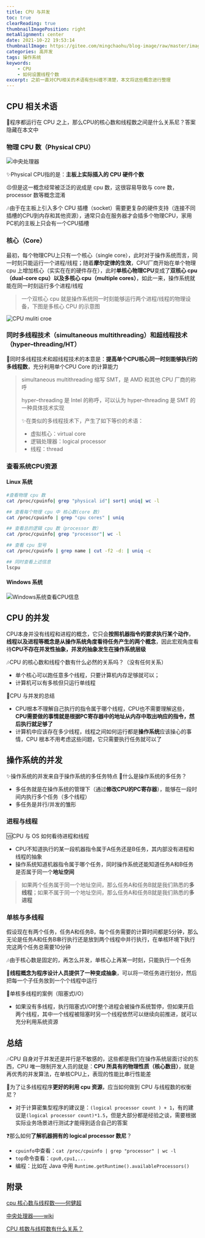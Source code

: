 ```yaml
---
title: CPU 与并发
toc: true
clearReading: true
thumbnailImagePosition: right
metaAlignment: center
date: 2021-10-22 19:53:14
thumbnailImage: https://gitee.com/mingchaohu/blog-image/raw/master/image/v2-e898e919d0061b49ac2fe8ac0ad190ec_720w.jpg
categories: 高并发
tags: 操作系统
keywords: 
    - CPU
    - 如何设置线程个数
excerpt: 之前一直对CPU相关的术语有些纠缠不清楚，本文将这些概念进行整理
---
```

<!-- toc -->
## CPU 相关术语

:thinking:程序都运行在 CPU 之上，那么CPU的核心数和线程数之间是什么关系尼？答案隐藏在本文中

### 物理 CPU 数（Physical CPU）

![中央处理器](https://gitee.com/mingchaohu/blog-image/raw/master/image/1200px-Intel_Core_I7-920_Boxed_-_14.JPG)

:sparkles:Physical CPU指的是：**主板上实际插入的 CPU 硬件个数**

:persevere:但是这一概念经常被泛泛的说成是 cpu 数，这很容易导致与 core 数，processor 数等概念混淆

:notes:由于在主板上引入多个 CPU 插槽（socket）需要更复杂的硬件支持（连接不同插槽的CPU到内存和其他资源），通常只会在服务器才会插多个物理CPU，家用PC机的主板上只会有一个CPU插槽

### 核心（Core）

最初，每个物理CPU上只有一个核心（single core），此时对于操作系统而言，同一时刻只能运行一个进程/线程；随着**摩尔定律的生效**，CPU厂商开始在单个物理 cpu 上增加核心（实实在在的硬件存在），此时**单核心物理CPU**变成了**双核心 cpu（dual-core cpu）**以及**多核心 cpu（multiple cores）**，如此一来，操作系统就能在同一时刻运行多个进程/线程

> 一个双核心 cpu 就是操作系统同一时刻能够运行两个进程/线程的物理设备，下图是多核心 CPU 的示意图

![CPU muliti croe ](https://gitee.com/mingchaohu/blog-image/raw/master/image/v2-e898e919d0061b49ac2fe8ac0ad190ec_720w.jpg)

### 同时多线程技术（simultaneous multithreading）和超线程技术（hyper–threading/HT）

:dart:同时多线程技术和超线程技术的本意是：**提高单个CPU核心同一时刻能够执行的多线程数**，充分利用单个CPU Core 的计算能力

> simultaneous multithreading 缩写 SMT，是 AMD 和其他 CPU 厂商的称呼
>
> hyper–threading 是 Intel 的称呼，可以认为 hyper–threading 是 SMT 的一种具体技术实现
>
> :sparkles:在类似的多线程技术下，产生了如下等价的术语：
>
> - 虚拟核心：virtual core
> - 逻辑处理器：logical processor
> - 线程：thread

### 查看系统CPU资源

#### Linux 系统

```bash
#查看物理 cpu 数
cat /proc/cpuinfo| grep "physical id"| sort| uniq| wc -l

## 查看每个物理 cpu 中 核心数(core 数)
cat /proc/cpuinfo | grep "cpu cores" | uniq

## 查看总的逻辑 cpu 数（processor 数）
cat /proc/cpuinfo| grep "processor"| wc -l

## 查看 cpu 型号
cat /proc/cpuinfo | grep name | cut -f2 -d: | uniq -c

## 同时查看上述信息
lscpu
```

#### Windows 系统

![Windows系统查看CPU信息](https://gitee.com/mingchaohu/blog-image/raw/master/image/image-20211017124212223.png)

## CPU 的并发

CPU本身并没有线程和进程的概念，它只会**按照机器指令的要求执行某个动作**，**线程以及进程等概念是从操作系统角度看待任务产生的两个概念**，因此宏观角度看待**CPU不存在并发性抽象，并发的抽象发生在操作系统层级**

:notes:CPU 的核心数和线程个数有什么必然的关系吗？（没有任何关系）

- 单个核心可以跑任意多个线程，只要计算机内存足够就可以；
- 计算机可以有多核但只运行单线程

:notebook:CPU 与并发的总结

- CPU根本不理解自己执行的指令属于哪个线程，CPU也不需要理解这些，**CPU需要做的事情就是根据PC寄存器中的地址从内存中取出响应的指令，然后执行就足够了**
- 计算机中应该存在多少线程，线程之间如何运行都是**操作系统**应该操心的事情，CPU 根本不用考虑这些问题，它只需要执行任务就可以了

## 操作系统的并发

:sparkles:操作系统的并发来自于操作系统的多任务特点
:thinking:什么是操作系统的多任务？

- 多任务就是在操作系统的管理下（通过**修改CPU的PC寄存器**），能够在一段时间内执行多个任务（多个线程）
- 多任务是并行/并发的雏形

### 进程与线程

:vs:CPU 与 OS 如何看待进程和线程

- CPU不知道执行的某一段机器指令属于A任务还是B任务，其内部没有进程和线程的抽象
- 操作系统知道机器指令属于哪个任务，同时操作系统还能知道任务A和B任务是否属于同一个**地址空间**

> 如果两个任务属于同一个地址空间，那么任务A和任务B就是我们熟悉的**多线程**；如果不属于同一个地址空间，那么任务A和任务B就是我们熟悉的**多进程**

### 单核与多线程

假设现在有两个任务，任务A和任务B，每个任务需要的计算时间都是5分钟，那么无论是任务A和任务B串行执行还是放到两个线程中并行执行，在单核环境下执行完这两个任务总需要10分钟

:notes:由于核心数是固定的，再怎么并发，单核心上再某一时刻，只能执行一个任务

:older_man:**线程概念为程序设计人员提供了一种变成抽象**，可以将一项任务进行划分，然后把每一个子任务放到一个个线程中运行

:book:单核多线程的案例（阻塞式I/O）

- 如果没有多线程，执行阻塞式I/O时整个进程会被操作系统暂停，但如果开启两个线程，其中一个线程被阻塞时另一个线程依然可以继续向前推进，就可以充分利用系统资源

## 总结

:notes:CPU 自身对于并发还是并行是不敏感的，这些都是我们在操作系统层面讨论的东西，CPU 唯一限制开发人员的就是：**CPU 所具有的物理性质（核心数目）**，就是再优秀的并发算法，在单核CPU上，表现的性能比串行性能差

:thinking:为了让多线程程序**更好的利用 cpu 资源**，应当如何做到 CPU 与线程数的权衡尼？

- 对于计算密集型程序的建议是：`(logical processor count ) + 1`，有的建议是`(logical processor count)*1.5`，但是大部分都是经验之谈，需要根据实际业务场景进行测试才能得到适合自己的答案

:question:那么如何**了解机器拥有的 logical processor 数尼**？

- `cpuinfo`中查看：`cat /proc/cpuinfo | grep "processor" | wc -l`
- `top`命令查看：`cpu0,cpu1,...`
- 编程：比如在 Java 中用 `Runtime.getRuntime().availableProcessors()`

## 附录

[cpu 核心数与线程数——何健超](https://zhuanlan.zhihu.com/p/86855590)

[中央处理器——wiki](https://zh.wikipedia.org/wiki/%E4%B8%AD%E5%A4%AE%E5%A4%84%E7%90%86%E5%99%A8)

[CPU 核数与线程数有什么关系？](https://mp.weixin.qq.com/s?__biz=Mzg4OTYzODM4Mw==&amp;mid=2247485900&amp;idx=1&amp;sn=36e943eb6fe9baaf9cce64b2295136c8&amp;chksm=cfe9954cf89e1c5a83073f70e832d953e487781dbfe9c7cb55c5db241c80791bfc570e27daa8&token=985761181&lang=zh_CN#rd)
